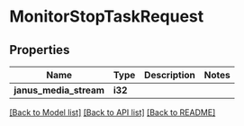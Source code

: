 # MonitorStopTaskRequest

## Properties

Name | Type | Description | Notes
------------ | ------------- | ------------- | -------------
**janus_media_stream** | **i32** |  | 

[[Back to Model list]](../README.md#documentation-for-models) [[Back to API list]](../README.md#documentation-for-api-endpoints) [[Back to README]](../README.md)


